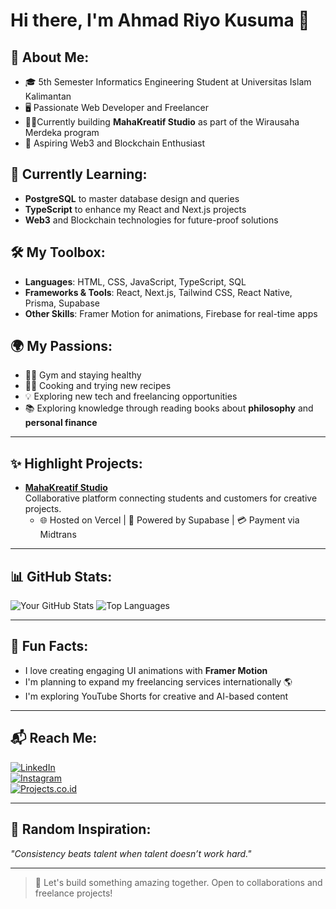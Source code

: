 # Hi there, I'm Ahmad Riyo Kusuma 👋

## 🌟 About Me:
- 🎓 5th Semester Informatics Engineering Student at Universitas Islam Kalimantan  
- 🖥️ Passionate Web Developer and Freelancer  
- 🧑‍💻Currently building **MahaKreatif Studio** as part of the Wirausaha Merdeka program  
- 🚀 Aspiring Web3 and Blockchain Enthusiast  

## 🌱 Currently Learning:
- **PostgreSQL** to master database design and queries  
- **TypeScript** to enhance my React and Next.js projects  
- **Web3** and Blockchain technologies for future-proof solutions  

## 🛠️ My Toolbox:
- **Languages**: HTML, CSS, JavaScript, TypeScript, SQL  
- **Frameworks & Tools**: React, Next.js, Tailwind CSS, React Native, Prisma, Supabase  
- **Other Skills**: Framer Motion for animations, Firebase for real-time apps  

## 🌍 My Passions:
- 🏋️‍♂️ Gym and staying healthy  
- 👨‍🍳 Cooking and trying new recipes  
- 💡 Exploring new tech and freelancing opportunities  
- 📚 Exploring knowledge through reading books about **philosophy** and **personal finance**  


---

## ✨ Highlight Projects:
- [**MahaKreatif Studio**](https://mahakreatif.vercel.app)  
  Collaborative platform connecting students and customers for creative projects.  
  - 🌐 Hosted on Vercel | 💾 Powered by Supabase | 💳 Payment via Midtrans  
  

---

## 📊 GitHub Stats:
![Your GitHub Stats](https://github-readme-stats.vercel.app/api?username=AhmadRiyoKusuma&show_icons=true&theme=tokyonight)
![Top Languages](https://github-readme-stats.vercel.app/api/top-langs/?username=AhmadRiyoKusuma&layout=compact&theme=tokyonight)

---

## 🎯 Fun Facts:
- I love creating engaging UI animations with **Framer Motion**  
- I'm planning to expand my freelancing services internationally 🌎  
- I'm exploring YouTube Shorts for creative and AI-based content  

---

## 📬 Reach Me:
[![LinkedIn](https://img.shields.io/badge/LinkedIn-blue?style=flat&logo=linkedin)](https://linkedin.com/in/ahmadriyo)  
[![Instagram](https://img.shields.io/badge/Instagram-pink?style=flat&logo=instagram)](https://instagram.com/ahmadriyo)  
[![Projects.co.id](https://img.shields.io/badge/Projects.co.id-yellow?style=flat)](https://projects.co.id/user/ahmadriyo)  

---

## 🌟 Random Inspiration:
_"Consistency beats talent when talent doesn’t work hard."_  

---

> 🚀 Let's build something amazing together. Open to collaborations and freelance projects!
